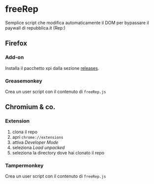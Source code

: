 # freeRep
Semplice script che modifica automaticamente il DOM per bypassare il paywall di repubblica.it (Rep:)


## Firefox 
### Add-on
Installa il pacchetto xpi dalla sezione [releases](https://github.com/gall0ws/freeRep/releases).

### Greasemonkey
Crea un user script con il contenuto di `freeRep.js`

## Chromium & co.

### Extension
1. clona il repo
2. apri `chrome://extensions`
3. attiva *Developer Mode*
4. seleziona *Load unpacked*
5. seleziona la directory dove hai clonato il repo

### Tampermonkey
Crea un user script con il contenuto di `freeRep.js`
